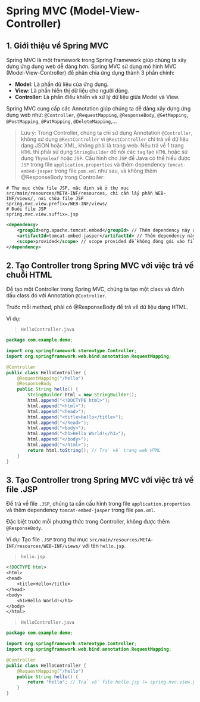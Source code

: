 # Spring MVC (Model-View-Controller)
## 1. Giới thiệu về Spring MVC
Spring MVC là một framework trong Spring Framework giúp chúng ta xây dựng ứng dụng web dễ dàng hơn. Spring MVC sử dụng mô hình MVC (Model-View-Controller) để phân chia ứng dụng thành 3 phần chính:
- **Model**: Là phần dữ liệu của ứng dụng.
- **View**: Là phần hiển thị dữ liệu cho người dùng.
- **Controller**: Là phần điều khiển và xử lý dữ liệu giữa Model và View.

Spring MVC cung cấp các Annotation giúp chúng ta dễ dàng xây dựng ứng dụng web như: `@Controller`, `@RequestMapping`, `@ResponseBody`, `@GetMapping`, `@PostMapping`, `@PutMapping`, `@DeleteMapping`,...

> Lưu ý: Trong Controller, chúng ta chỉ sử dụng Annotation `@Controller`, không sử dụng `@RestController` vì `@RestController` chỉ trả về dữ liệu dạng JSON hoặc XML, không phải là trang web.
> Nếu trả về 1 trang `HTML` thì phải sử dụng `StringBuilder` để nối các `tag` tạo `HTML` hoặc sử dụng `Thymeleaf` hoặc `JSP`.
> Cấu hình cho `JSP` để Java có thể hiểu được `JSP` trong file `application.properties` và thêm dependency `tomcat-embed-jasper` trong file `pom.xml` như sau, và không thêm @ResponseBody trong Controller:
```properties
# Thư mục chứa file JSP, mặc định sẽ ở thư mục src/main/resources/META-INF/resources, chỉ cần lấy phần WEB-INF/views/, nơi chứa file JSP
spring.mvc.view.prefix=/WEB-INF/views/ 
# Đuôi file JSP
spring.mvc.view.suffix=.jsp 
```
```xml
<dependency>
    <groupId>org.apache.tomcat.embed</groupId> // Thêm dependency này để Java có thể hiểu được JSP
    <artifactId>tomcat-embed-jasper</artifactId> // Thêm dependency này để Java có thể hiểu được JSP
    <scope>provided</scope> // scope provided để không đóng gói vào file WAR khi build
</dependency>
```

## 2. Tạo Controller trong Spring MVC với việc trả về chuỗi HTML
Để tạo một Controller trong Spring MVC, chúng ta tạo một class và đánh dấu class đó với Annotation `@Controller`.

Trước mỗi method, phải có @ResponseBody để trả về dữ liệu dạng HTML.

Ví dụ:
>`HelloController.java`
```java
package com.example.demo;

import org.springframework.stereotype.Controller;
import org.springframework.web.bind.annotation.RequestMapping;

@Controller
public class HelloController {
    @RequestMapping("/hello")
    @ResponseBody
    public String hello() {
        StringBuilder html = new StringBuilder();
        html.append("<!DOCTYPE html>");
        html.append("<html>");
        html.append("<head>");
        html.append("<title>Hello</title>");
        html.append("</head>");
        html.append("<body>");
        html.append("<h1>Hello World!</h1>");
        html.append("</body>");
        html.append("</html>");
        return html.toString(); // Trả về trang web HTML
    }
}
```

## 3. Tạo Controller trong Spring MVC với việc trả về file .JSP
Để trả về file `.JSP`, chúng ta cần cấu hình trong file `application.properties` và thêm dependency `tomcat-embed-jasper` trong file `pom.xml`.

Đặc biệt trước mỗi phương thức trong Controller, không được thêm `@ResponseBody`.

Ví dụ: Tạo file `.JSP` trong thư mục `src/main/resources/META-INF/resources/WEB-INF/views/` với tên `hello.jsp`.
>`hello.jsp`
```jsp
<!DOCTYPE html>
<html>
<head>
    <title>Hello</title>
</head>
<body>
    <h1>Hello World!</h1>
</body>
</html>
```

>`HelloController.java`
```java
package com.example.demo;

import org.springframework.stereotype.Controller;
import org.springframework.web.bind.annotation.RequestMapping;

@Controller
public class HelloController {
    @RequestMapping("/hello")
    public String hello() {
        return "hello"; // Trả về file hello.jsp (= spring.mvc.view.prefix + hello + spring.mvc.view.suffix)
    }
}
```